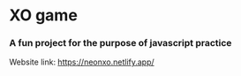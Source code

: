 # XO game

### A fun project for the purpose of javascript practice

Website link: https://neonxo.netlify.app/